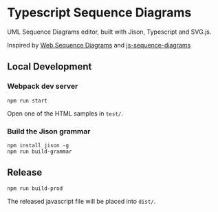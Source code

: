 # Typescript Sequence Diagrams

UML Sequence Diagrams editor, built with Jison, Typescript and SVG.js.

Inspired by [Web Sequence Diagrams](https://www.websequencediagrams.com/) and [js-sequence-diagrams](https://bramp.github.io/js-sequence-diagrams/)

## Local Development

### Webpack dev server

```
npm run start
```

Open one of the HTML samples in `test/`.

### Build the Jison grammar

```
npm install jison -g
npm run build-grammar
```

## Release 

```
npm run build-prod
```

The released javascript file will be placed into `dist/`.